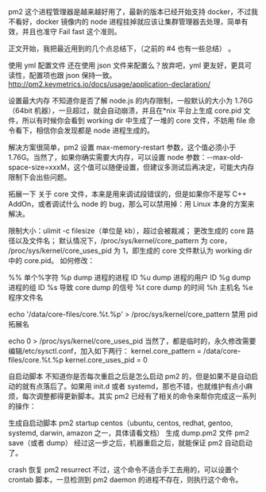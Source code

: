 pm2 这个进程管理器是越来越好用了，最新的版本已经开始支持 docker，不过我不看好，docker 镜像内的 node 进程挂掉就应该让集群管理器去处理，简单有效，并且也准守 Fail fast 这个准则。

正文开始，我把最近用到的几个点总结下，（之前的 #4 也有一些总结） 。

使用 yml 配置文件
还在使用 json 文件来配置么？放弃吧，yml 更友好，更具可读性，配置项也跟 json 保持一致。
http://pm2.keymetrics.io/docs/usage/application-declaration/

设置最大内存
不知道你是否了解 node.js 的内存限制，一般默认的大小为 1.76G（64bit 机器），一旦超过，就会自动崩溃，并且在\*nix 平台上生成 core.pid 文件，所以有时候你会看到 working dir 中生成了一堆的 core 文件，不妨用 file 命令看下，相信你会发现都是 node 进程生成的。

解决方案很简单，pm2 设置 max-memory-restart 参数，这个值必须小于 1.76G。当然了，如果你确实需要大内存，可以设置 node 参数：--max-old-space-size=xxxM，这个值可以随便设置，但建议多测试后再决定，可能大内存限制下会出些问题。

拓展一下
关于 core 文件，本来是用来调试段错误的，但是如果你不是写 C++ AddOn，或者调试什么 node 的 bug，那么可以禁用掉：用 Linux 本身的方案来解决。

限制大小：ulimit -c filesize（单位是 kb），超过会被裁减；
更改生成的 core 路径以及文件名；
默认情况下，/proc/sys/kernel/core_pattern 为 core， /proc/sys/kernel/core_uses_pid 为 1，即生成的 core 文件默认为 working dir 中的 core.pid。
如何修改：

%% 单个%字符
%p dump 进程的进程 ID
%u dump 进程的用户 ID
%g dump 进程的组 ID
%s 导致 core dump 的信号
%t core dump 的时间
%h 主机名
%e 程序文件名

echo '/data/core-files/core.%t.%p' > /proc/sys/kernel/core_pattern
禁用 pid 拓展名

echo 0 > /proc/sys/kernel/core_uses_pid
当然了，都是临时的，永久修改需要编辑/etc/sysctl.conf，加入如下两行：
kernel.core_pattern = /data/core-files/core.%t.%p
kernel.core_uses_pid = 0

自启动脚本
不知道你是否每次重启之后是怎么启动 pm2 的，但是如果不是自动启动的就有点落后了。如果用 init.d 或者 systemd，那也不错，也就维护有点小麻烦，每次调整都得更新脚本。其实 pm2 已经有了相关的命令来帮你完成这一系列的操作：

生成自启动脚本
pm2 startup centos（ubuntu, centos, redhat, gentoo, systemd, darwin, amazon 之一，具体请看文档）
生成 dump.pm2 文件
pm2 save（或者 dump）
经过这一步之后，机器重启之后，就能保证 pm2 自动启动了。

crash 恢复
pm2 resurrect
不过，这个命令不适合手工去用的，可以设置个 crontab 脚本，一旦检测到 pm2 daemon 的进程不存在，则执行这个命令。

